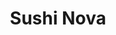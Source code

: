 ---
layout: place
title: "Sushi Nova"
permalink: /illinois/westmont/sushi-nova.html
stateAbbr: IL
stateName: Illinois
cityName: Westmont
seo:
  name: "Sushi Nova"
  type: Restaurant
  links: null
description: "Sushi Nova serves delicious sushi in Westmont, Illinois. Try fresh Japanese dishes for a great dining experience. "
place_id: ChIJleMRE0xPDogRMWwWjSMKH8U
photos:
  - name: >-
      places/ChIJleMRE0xPDogRMWwWjSMKH8U/photos/AeeoHcIcMCqC8NaOYxytme4YJaTAFfZ31EMOCnCZkS8B4O0Ng4YLAzx9pL3NzpXXallYNza7QO7DaYWzOCck0_J3UqKxRGSW6nOvguNpZCvYTBhUNGveioqI5-g0BXYpdsgABeKhABkaRjXRDdu4uM0FoTbJU64SuSjiiZ-AskWHsstImcQUlROBABOXtxnWPrYibzseNCoCkfwFwiE-3RJKz7Z8TtAcDvWHuluCl5WMKOoAexsNevxvhgMKe9Fj2D8C5M_MjUUOCuY7ROZaQbjQPlgVeG6OboXTZtQtvIEbwivF-fu61-rt5hl-acrAd5tWXZNXH5P1NzAKC9trybTHDIFvQEs2Yc8JCuApkym4tMH7b1uOmzZ4qlQTnwNP68_xMPjb9uEwZ0gO5ArrYlydlE4hj-dx1mQqvquS2aYow_xFIy6F
    widthPx: 4032
    heightPx: 3024
    authorAttributions:
      - displayName: W. Sam Donnell
        uri: https://maps.google.com/maps/contrib/113741064490355895303
        photoUri: >-
          https://lh3.googleusercontent.com/a-/ALV-UjW4LGEPct0SHDv6fFCvHiLECoWkEge2_UylE0ljpdEImSjAsHChYw=s100-p-k-no-mo
    flagContentUri: >-
      https://www.google.com/local/imagery/report/?cb_client=maps_api_places.places_api&image_key=!1e10!2sCIHM0ogKEICAgIC6gbLH_wE&hl=en-US
    googleMapsUri: >-
      https://www.google.com/maps/place//data=!3m4!1e2!3m2!1sCIHM0ogKEICAgIC6gbLH_wE!2e10!4m2!3m1!1s0x880e4f4c1311e395:0xc51f0a238d166c31
  - name: >-
      places/ChIJleMRE0xPDogRMWwWjSMKH8U/photos/AeeoHcLUWvmL03MQCHPdrY3q7xbOl6Yxl4mpr7gSZi5-VT5_C4XwPlLawiHFQbREyyrYUHFc1FJL96cdWtSHJsYlvJKveSjMOoKvsBLphn-4jhN_AmF1wKFyZp80bN5EfltkIwLGPWsiq14mniff8NaQZC6r3yHZrEVMjqLJEKCqdTRKfc4dS2UjLM1zcLP4ZYpnuspDdVKqCpFrp5svPyzwtng6wf2GYnout4USgq4NrdD1o8n6lc58zo5B83EafoxcUlCqvAsR7mOAoCe5Od6Xbc67Jxa-NR1ALbPRTNBG1Vn1FA
    widthPx: 4288
    heightPx: 2848
    authorAttributions:
      - displayName: Sushi Nova
        uri: https://maps.google.com/maps/contrib/101253737741597460183
        photoUri: >-
          https://lh3.googleusercontent.com/a-/ALV-UjUxwfl92aiBjBdOnP9-R7evM0AY4L7HsdyQU5_SoKY9wkjVe3bo=s100-p-k-no-mo
    flagContentUri: >-
      https://www.google.com/local/imagery/report/?cb_client=maps_api_places.places_api&image_key=!1e10!2sAF1QipMCTUqxwn1fOTnE8P5XKDhQAtFtUi4LOACKH4fQ&hl=en-US
    googleMapsUri: >-
      https://www.google.com/maps/place//data=!3m4!1e2!3m2!1sAF1QipMCTUqxwn1fOTnE8P5XKDhQAtFtUi4LOACKH4fQ!2e10!4m2!3m1!1s0x880e4f4c1311e395:0xc51f0a238d166c31
  - name: >-
      places/ChIJleMRE0xPDogRMWwWjSMKH8U/photos/AeeoHcKeJNpiDtXZMpL4BTF5RGf9H89yx86JWE6czqQrHs8Py5Zg6CJb0bKAHJF5zkdRYpeZ84iAleKVYBQtWW1BRmCQvxauSk3JDexzcgSpzO-KOix40mSaNZCQTjHq5IfsyujFwK2c5BXxsr7sItzMEcyYBe43dHINluNqZhIJpxVZ90oYLAvxXiu_FnCmOhysHHFr7lmyzAgLtq2yMZ2PK3RDZ9UnAXzSdm1Ub_UbKdPWdtjXZMwzXXVAZcFO_9Js57Jnb_lz2PnaYoywbl7pIUglSGquwHBtf4FA0g1jKGI1mw
    widthPx: 1209
    heightPx: 1625
    authorAttributions:
      - displayName: Sushi Nova
        uri: https://maps.google.com/maps/contrib/101253737741597460183
        photoUri: >-
          https://lh3.googleusercontent.com/a-/ALV-UjUxwfl92aiBjBdOnP9-R7evM0AY4L7HsdyQU5_SoKY9wkjVe3bo=s100-p-k-no-mo
    flagContentUri: >-
      https://www.google.com/local/imagery/report/?cb_client=maps_api_places.places_api&image_key=!1e10!2sAF1QipN1MV_IFGwTVB4aNqGYU6zOUlEqRO4atPIyP-8i&hl=en-US
    googleMapsUri: >-
      https://www.google.com/maps/place//data=!3m4!1e2!3m2!1sAF1QipN1MV_IFGwTVB4aNqGYU6zOUlEqRO4atPIyP-8i!2e10!4m2!3m1!1s0x880e4f4c1311e395:0xc51f0a238d166c31
  - name: >-
      places/ChIJleMRE0xPDogRMWwWjSMKH8U/photos/AeeoHcJfACb3OYK4FZjtkfGISCHETwQbAcJwV5rcgCe1m4n43d8AqPrQYIdnCHBZhUJ13LK52MyqrjlEoHpTYDqdGljnuh-NyclH5kfGDOcY614pFpCQtMjg6nIclUcnhnnMHFwWTLhSnTJYaJ60elrMhxh-4K_fM1nMbcBzKrwgUMAzxv5NcbMh-2QQ9uC52ltLFUW4ozAQ5IQw4xsLTnGFThXLgRu4l1OxLazYoK8H6O28foDeI7o7UxS-1MwSu47WhGnRlXLHjBX9l7V44RtHVyjeagfsf_i00gMatziC-SF2Rw-ykTkXIiiQRu0a81OHR931T2e4hF5aIJo01kmo_-Y-OLl2bV7JKXiz6blFk8wMBjeguA065tqCUpRaS7IN1npBEodrDh-EpAKHu2hydrz1JZ7poqmgXZblFcGHJ5g
    widthPx: 4032
    heightPx: 3024
    authorAttributions:
      - displayName: Joyce Fenner
        uri: https://maps.google.com/maps/contrib/117219238351389256329
        photoUri: >-
          https://lh3.googleusercontent.com/a/ACg8ocKMGhmywvZsOvagWMv8FypTgW8tIqczwSChj2b0vqLPUTGD=s100-p-k-no-mo
    flagContentUri: >-
      https://www.google.com/local/imagery/report/?cb_client=maps_api_places.places_api&image_key=!1e10!2sCIHM0ogKEICAgICP1PjfWw&hl=en-US
    googleMapsUri: >-
      https://www.google.com/maps/place//data=!3m4!1e2!3m2!1sCIHM0ogKEICAgICP1PjfWw!2e10!4m2!3m1!1s0x880e4f4c1311e395:0xc51f0a238d166c31
  - name: >-
      places/ChIJleMRE0xPDogRMWwWjSMKH8U/photos/AeeoHcJ1C9POwbVkT1IN5S7MzPb44Kas4W-MpjPQfXN8UvCzmgbsl7-E6a2V70uUqNqgvoSpADstjul7LR5Ch8ch3F4zCrqBjcj9CP36emspBV0_flgZDNjCR-gLqmXl0hccfwOwaMARCh3pibr7dbxATw8KMWhw8maJTzDMy3JWu6A-dlHCuDNNd2hj7AjEimXj24VklicsqsPeaJ0qXEIHXG_1Gf1nlzJDFk8UHYZSEC6zCCaL7_6p_yFyPVff3XcdDriCq4L_hZNqWqT_XWDdwQ3jJ3sf8YCh7cfX-mX8USWeEDaAx3vufkRRbAte8aeCmSDvs2fiMESpAxt-04HWmXQ-IreOs58dvWnIxWnAY90MBIw56kSJeULixfJsD-WReqFZfMbvhOlglChUSZqZywSqMZ5GLQ3KOUY2h1i1l85s7WER
    widthPx: 4032
    heightPx: 3024
    authorAttributions:
      - displayName: Brent Ong
        uri: https://maps.google.com/maps/contrib/106278977839432248141
        photoUri: >-
          https://lh3.googleusercontent.com/a/ACg8ocKve_nIy6qTK0pD-VP_jQOlOnYVajALO7XtAyq-RBSoqBJdUQ=s100-p-k-no-mo
    flagContentUri: >-
      https://www.google.com/local/imagery/report/?cb_client=maps_api_places.places_api&image_key=!1e10!2sCIHM0ogKEICAgIDJ6qTk7QE&hl=en-US
    googleMapsUri: >-
      https://www.google.com/maps/place//data=!3m4!1e2!3m2!1sCIHM0ogKEICAgIDJ6qTk7QE!2e10!4m2!3m1!1s0x880e4f4c1311e395:0xc51f0a238d166c31
  - name: >-
      places/ChIJleMRE0xPDogRMWwWjSMKH8U/photos/AeeoHcI2owHRzejOdkSx6kIqNUdz7ykTGOXPAL2uyC0o2Nh0tIG2yra6tBh_8Lful20jWz5DXMYdtarabN04a432vHSkA9TzkSxtP844ojzlGZaZJs0kHpti4i6-mGh9REn6BQDA1A3Rci0ppIFww1RvOzOVFings92niW8nQi5zxAXlVnARJWFGLhQzVOBNbEf34yRhqhpa2j0HwiEANvoEOch16ekgplDxkT2X5Jh4wIPni6rPsAAFtRYDIaDUHmSebJYjy9p7wV0xkTYejYwkaJVb1s93HjCj9T9xqZyXgQ1DBtIskSBGvAHyOSTWaJM6l_DLFhZguwR_p2NxcsY9PdIHLigM9G6ym1ol1Sms_HUK0z-eh2vPZU0JjOmXHXf6D8v5sjWRNBQlMoyEBoQ8sREMssHxnEgE39i4VYGHEjeYgpI
    widthPx: 4000
    heightPx: 2252
    authorAttributions:
      - displayName: Devin Thompson
        uri: https://maps.google.com/maps/contrib/107583406520129072295
        photoUri: >-
          https://lh3.googleusercontent.com/a-/ALV-UjUNxbvsgccKti3BLF-fAD9UuFs4q7gxGmyiS6pmeSCl3XdoZ84s6Q=s100-p-k-no-mo
    flagContentUri: >-
      https://www.google.com/local/imagery/report/?cb_client=maps_api_places.places_api&image_key=!1e10!2sCIHM0ogKEICAgICnpZeN0wE&hl=en-US
    googleMapsUri: >-
      https://www.google.com/maps/place//data=!3m4!1e2!3m2!1sCIHM0ogKEICAgICnpZeN0wE!2e10!4m2!3m1!1s0x880e4f4c1311e395:0xc51f0a238d166c31
  - name: >-
      places/ChIJleMRE0xPDogRMWwWjSMKH8U/photos/AeeoHcJfGvvLIL1iVay3zqScYwh1XcH_5UAvGH31n5x-EmL-hoUVT5MUFBzDetA2AT2loNdUa7rktJi0fW1VHfQhitXRY_4cRZEuDI42KWIdSK5rG2YZGj_HVdbedvLNycFJ4O0QOFUVHXcWTo7SlApceN2Wi07wRUZa3MCnK_U_FDq8Sde8DAlDU8vcsJNKBTUM7x-fRpuAOPwUlU9fTBFoinSq0YYF1obs6XVnNMk-AdrtmIetv0sF7XGWBtDDx7JUMB08laUn3xYB23pBq3VXxSW5zwHClUwrQbbw8-mf0FA-iA
    widthPx: 2547
    heightPx: 2359
    authorAttributions:
      - displayName: Sushi Nova
        uri: https://maps.google.com/maps/contrib/101253737741597460183
        photoUri: >-
          https://lh3.googleusercontent.com/a-/ALV-UjUxwfl92aiBjBdOnP9-R7evM0AY4L7HsdyQU5_SoKY9wkjVe3bo=s100-p-k-no-mo
    flagContentUri: >-
      https://www.google.com/local/imagery/report/?cb_client=maps_api_places.places_api&image_key=!1e10!2sAF1QipOSXvmrrtF8DO6lpigRJFZHsioWKyOMgxLES0Ex&hl=en-US
    googleMapsUri: >-
      https://www.google.com/maps/place//data=!3m4!1e2!3m2!1sAF1QipOSXvmrrtF8DO6lpigRJFZHsioWKyOMgxLES0Ex!2e10!4m2!3m1!1s0x880e4f4c1311e395:0xc51f0a238d166c31
  - name: >-
      places/ChIJleMRE0xPDogRMWwWjSMKH8U/photos/AeeoHcKsUvOB0RlNqvuvZhbdmDXsGsNrDvo0GT72o7oQS2bD4Bm1x-vfINYx8NWWjsXuA7d_ZoKAQ6W-bFHMS11K8hDeySzNVkvjBoSzLQlNgtKP3650E_ItTIYxhyZ34ERzZjMXlF60j42IWyNa-kokkcr6Buf0HWUAXHKvKWIdi_-yuooZiOde_DZ_RUmBLUOZIagyJzVlWaRQOgWuBV9Ad7oFh6Xbd6RORTZBdv2hUpyIoXmh5TplyIV0juekzx_LMyTjkQ2gO4G22zWQsQbcDcBClUxKp0CNXt7CIzjQj5nIXo0a6oj5muoYTPqvCUhat7KA6RNVRPbh0nvOHVzNJrkMgyftVE67IdDMlZ8C9OXsrwDuCNNrTBgDbO4ggrh7oiirU6mWFkFeYStEc7_mMiLnfDq9sRjSgSp9p0luSmg-9-PY
    widthPx: 1816
    heightPx: 4032
    authorAttributions:
      - displayName: Sum Lau
        uri: https://maps.google.com/maps/contrib/100533725489474099908
        photoUri: >-
          https://lh3.googleusercontent.com/a-/ALV-UjVG71sdGmAnp-fCMq11FL28NNwIsELf0oxBOtW2ShxgSFFRKYf4=s100-p-k-no-mo
    flagContentUri: >-
      https://www.google.com/local/imagery/report/?cb_client=maps_api_places.places_api&image_key=!1e10!2sCIHM0ogKEICAgID9--e44QE&hl=en-US
    googleMapsUri: >-
      https://www.google.com/maps/place//data=!3m4!1e2!3m2!1sCIHM0ogKEICAgID9--e44QE!2e10!4m2!3m1!1s0x880e4f4c1311e395:0xc51f0a238d166c31
  - name: >-
      places/ChIJleMRE0xPDogRMWwWjSMKH8U/photos/AeeoHcKwS0P7JS5hUB-QFSv46y8wz6CJDce4JTpZIg8rZgw_JQ8dFdr0TBzReyUeL0Sb-DFWMTS48HYIVa7V8Ea93hc5BGR3YXFwpE-7Ojvs6DMZuXWLnrufMDpoECNWvaEKrMKGyi5NUO622XMB_q7nLBICKJPY12Q5uekkZ6xLAUmJ9gljF44a3ezNRmaqzh9QgCTf8BRcSkiOte7hKouFjr5YUcPkEzfkU4sMc7Od41lod5kYOKvD0J1xh3Unln65yhPtYsudJfJDgXnSEAHl9d3qPLNsjgE1I4nth4UbVtLNgpbHpBMuXVHmYkEVxSnsAnUa6AzvEaBkbHznJME0UApd-WhHNrEbp13QghLcqvS-SylPNzX3vCVKJ7ikcb07fTzOV2XrQa04_lhhS2Mk3_7Ku8hhmd_M6vg2scViSToisScM
    widthPx: 3897
    heightPx: 2466
    authorAttributions:
      - displayName: Tony Ma
        uri: https://maps.google.com/maps/contrib/109888470261891266597
        photoUri: >-
          https://lh3.googleusercontent.com/a-/ALV-UjXLUyuEpimXEBFpIe4CHwiAqgRsTCVQxR7rc3swN-OVqFiy7Y0H=s100-p-k-no-mo
    flagContentUri: >-
      https://www.google.com/local/imagery/report/?cb_client=maps_api_places.places_api&image_key=!1e10!2sCIHM0ogKEICAgIC1tO-ooQE&hl=en-US
    googleMapsUri: >-
      https://www.google.com/maps/place//data=!3m4!1e2!3m2!1sCIHM0ogKEICAgIC1tO-ooQE!2e10!4m2!3m1!1s0x880e4f4c1311e395:0xc51f0a238d166c31
  - name: >-
      places/ChIJleMRE0xPDogRMWwWjSMKH8U/photos/AeeoHcLOrRZ4-0_ks5UojSUJ-ayXr92M0BG_FhkbDSpDKTUNfSxq5He2k22pYXfoNk2eBuS_gwUiRNWCdAhClTRwTnop_yWGyKQQsPI4YpoG7Lid3YOWp1sejFSXxGCFNNdS-xudbvwYzFpVrV9O-G87gWKwKD_e6XiHGJoFstT9_8tjLnsfhIqif6m8uD1SkWF5P6ZVRe7P59Kw1pdi88NLr2jUp_0MhT8AatsrqgN5ju1guOukxkWlO-cGpNfNsAEVJtYIycHUI31YP7D9qO4hiQ5TH95rbVI8kJO-BycseChRCM0OfjyQs0ZaKl6oLGWwDsPIe90aJCAKt1cCWZVZP6cQJsjfgn33j48HdaAGXhJ4VjoI0Wv0sDIYEFAwZo873_Eln2vVrF8pv8g6ao7L2ViIug6OhnWdmUEqTB_SYQQ46A
    widthPx: 3024
    heightPx: 4032
    authorAttributions:
      - displayName: Brent Ong
        uri: https://maps.google.com/maps/contrib/106278977839432248141
        photoUri: >-
          https://lh3.googleusercontent.com/a/ACg8ocKve_nIy6qTK0pD-VP_jQOlOnYVajALO7XtAyq-RBSoqBJdUQ=s100-p-k-no-mo
    flagContentUri: >-
      https://www.google.com/local/imagery/report/?cb_client=maps_api_places.places_api&image_key=!1e10!2sCIHM0ogKEICAgIDJ6qTkbQ&hl=en-US
    googleMapsUri: >-
      https://www.google.com/maps/place//data=!3m4!1e2!3m2!1sCIHM0ogKEICAgIDJ6qTkbQ!2e10!4m2!3m1!1s0x880e4f4c1311e395:0xc51f0a238d166c31
address: 677 N Cass Ave, Westmont, IL 60559, USA
street: 677 N Cass Ave
city: Westmont
state: IL
zip: '60559'
country: USA
neighborhood: null
latitude: '41.812680'
longitude: '-87.975072'
accessibility_options:
  wheelchairAccessibleParking: true
  wheelchairAccessibleEntrance: true
  wheelchairAccessibleRestroom: true
  wheelchairAccessibleSeating: true
business_status: OPERATIONAL
name: Sushi Nova
google_maps_links:
  directionsUri: >-
    https://www.google.com/maps/dir//''/data=!4m7!4m6!1m1!4e2!1m2!1m1!1s0x880e4f4c1311e395:0xc51f0a238d166c31!3e0
  placeUri: https://maps.google.com/?cid=14204082897557023793
  writeAReviewUri: >-
    https://www.google.com/maps/place//data=!4m3!3m2!1s0x880e4f4c1311e395:0xc51f0a238d166c31!12e1
  reviewsUri: >-
    https://www.google.com/maps/place//data=!4m4!3m3!1s0x880e4f4c1311e395:0xc51f0a238d166c31!9m1!1b1
  photosUri: >-
    https://www.google.com/maps/place//data=!4m3!3m2!1s0x880e4f4c1311e395:0xc51f0a238d166c31!10e5
primary_type: Sushi Restaurant
opening_hours:
  regular: null
  current: null
secondary_opening_hours:
  regular:
    weekdayDescriptions: null
    type: null
  current:
    weekdayDescriptions: null
    type: null
phone: null
price_level: null
price_range: null
rating: null
rating_count: 0
website: null
reviews: null
parking_options: null
payment_options: null
allow_dogs: null
curbside_pickup: null
delivery: null
dine_in: null
good_for_children: null
good_for_groups: null
good_for_sports: null
live_music: null
menu_for_children: null
outdoor_seating: null
reservable: null
restroom: null
serves_beer: null
serves_breakfast: null
serves_brunch: null
serves_cocktails: null
serves_coffee: null
serves_dinner: null
serves_dessert: null
serves_lunch: null
serves_vegetarian_food: null
serves_wine: null
takeout: null
summary: null

---